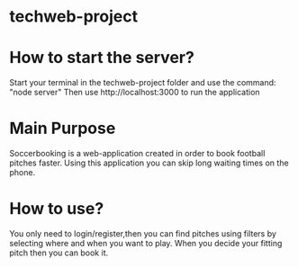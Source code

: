 # techweb-project
# How to start the server?
Start your terminal in the techweb-project folder and use the command: "node server"
Then use http://localhost:3000 to run the application
# Main Purpose
Soccerbooking is a web-application created in order to book football pitches faster.
Using this application you can skip long waiting times on the phone.
# How to use?
You only need to login/register,then you can find pitches using filters by selecting where and when you want to play.
When you decide your fitting pitch then you can book it.
